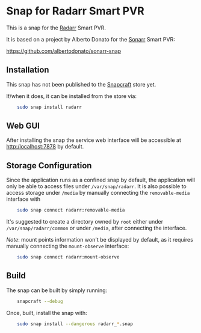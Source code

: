 # Snap for Radarr Smart PVR

This is a snap for the [Radarr](https://radarr.video) Smart PVR.

It is based on a project by Alberto Donato for the [Sonarr](https://radarr.video) Smart PVR:

https://github.com/albertodonato/sonarr-snap

## Installation
This snap has not been published to the [Snapcraft](https://snapcraft.io) store yet.

If/when it does, it can be installed from the store via:

```bash
    sudo snap install radarr
```

## Web GUI

After installing the snap the service web interface will be accessible at
<http:/localhost:7878> by default.

## Storage Configuration

Since the application runs as a confined snap by default, the application will
only be able to access files under `/var/snap/radarr`.  It is also possible to
access storage under `/media` by manually connecting the `removable-media`
interface with

```bash
    sudo snap connect radarr:removable-media
```

It's suggested to create a directory owned by `root` either under
`/var/snap/radarr/common` or under `/media`, after connecting the interface.

*Note*: mount points information won't be displayed by default, as it requires
manually connecting the `mount-observe` interface:

```bash
    sudo snap connect radarr:mount-observe
```


## Build

The snap can be built by simply running:

```bash
    snapcraft --debug
```

Once, built, install the snap with:

```bash
    sudo snap install --dangerous radarr_*.snap
```
